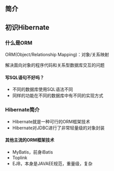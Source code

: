 
## 简介

## 初识Hibernate

### 什么是ORM

ORM(Object/Relationship Mapping)：对象/关系映射

解决面向对象的程序代码和关系型数据库交互的问题

#### 写SQL语句不好吗？

- 不同的数据库使用SQL语法不同
- 同样的功能在不同的数据库中有不同的实现方式

### Hibernate简介

- Hibernate就是一种可行的ORM框架技术
- Hibernate对JDBC进行了非常轻量级的对象封装

#### 其他主流的ORM框架技术

- MyBatis，前身iBatis
- Toplink
- EJB，本身是JAVAEE规范，重量级，复杂

